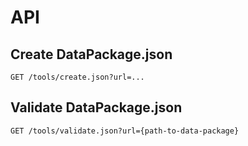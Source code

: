 # API

## Create DataPackage.json

```
GET /tools/create.json?url=...
```

## Validate DataPackage.json

```
GET /tools/validate.json?url={path-to-data-package}
```

